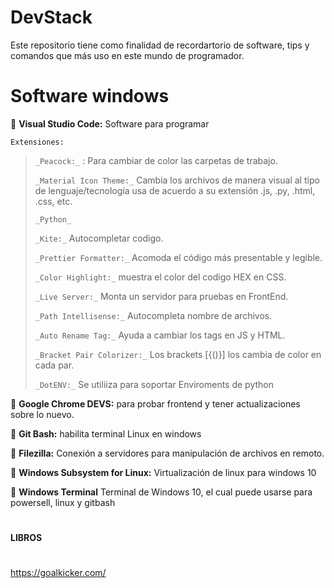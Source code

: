 # **DevStack** 
Este repositorio tiene como finalidad de recordartorio de software, tips y comandos que más uso en este mundo de programador.


# Software windows 
:rocket: **Visual Studio Code:** Software para programar

    Extensiones:
> `_Peacock:_` : Para cambiar de color las carpetas de trabajo.
> 
> `_Material Icon Theme:_` Cambia los archivos de manera visual al tipo de lenguaje/tecnología usa de acuerdo a su extensión .js, .py, .html, .css, etc.
> 
> `_Python_`
> 
> `_Kite:_` Autocompletar codigo.
> 
> `_Prettier Formatter:_` Acomoda el código más presentable y legible.
> 
> `_Color Highlight:_` muestra el color del codigo HEX en  CSS.
> 
> `_Live Server:_` Monta un servidor para pruebas en FrontEnd.
> 
> `_Path Intellisense:_` Autocompleta nombre de archivos.
> 
> `_Auto Rename Tag:_` Ayuda a cambiar los tags en JS y HTML.
> 
> `_Bracket Pair Colorizer:_` Los brackets [{()}] los cambia de color en cada par.
> 
> `_DotENV:_` Se utiliiza para soportar Enviroments de python


:rocket: **Google Chrome DEVS:** para probar frontend y tener actualizaciones sobre lo nuevo.

:rocket: **Git Bash:** habilita terminal Linux en windows

:rocket: **Filezilla:** Conexión a servidores para manipulación de archivos en remoto.

:rocket: **Windows Subsystem for Linux:** Virtualización de linux para windows 10

:rocket: **Windows Terminal** Terminal de Windows 10, el cual puede usarse para powersell, linux y gitbash

#
**LIBROS**
#
https://goalkicker.com/
